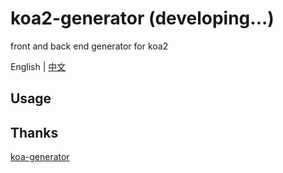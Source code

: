 # koa2-generator (developing...)

front and back end generator for koa2

English | [中文](README-CN.md)

## Usage

## Thanks

[koa-generator](https://github.com/17koa/koa-generator)